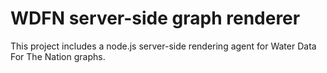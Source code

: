 # WDFN server-side graph renderer

This project includes a node.js server-side rendering agent for Water Data For
The Nation graphs.
